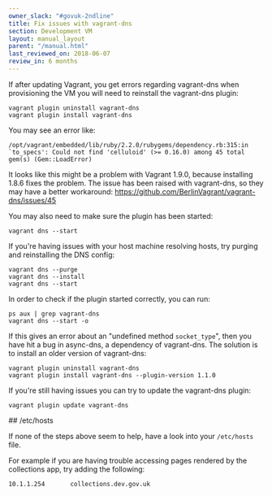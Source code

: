 ```yaml
---
owner_slack: "#govuk-2ndline"
title: Fix issues with vagrant-dns
section: Development VM
layout: manual_layout
parent: "/manual.html"
last_reviewed_on: 2018-06-07
review_in: 6 months
---
```


If after updating Vagrant, you get errors regarding vagrant-dns when
provisioning the VM you will need to reinstall the vagrant-dns plugin:

    vagrant plugin uninstall vagrant-dns
    vagrant plugin install vagrant-dns

You may see an error like:

```shell
/opt/vagrant/embedded/lib/ruby/2.2.0/rubygems/dependency.rb:315:in `to_specs': Could not find 'celluloid' (>= 0.16.0) among 45 total gem(s) (Gem::LoadError)
```

It looks like this might be a problem with Vagrant 1.9.0, because installing
1.8.6 fixes the problem. The issue has been raised with vagrant-dns, so
they may have a better workaround: https://github.com/BerlinVagrant/vagrant-dns/issues/45

You may also need to make sure the plugin has been started:

```shell
vagrant dns --start
```

If you're having issues with your host machine resolving hosts, try purging and
reinstalling the DNS config:

```shell
vagrant dns --purge
vagrant dns --install
vagrant dns --start
```

In order to check if the plugin started correctly, you can run:

```shell
ps aux | grep vagrant-dns
vagrant dns --start -o
```

If this gives an error about an "undefined method `socket_type`", then
you have hit a bug in async-dns, a dependency of vagrant-dns.  The
solution is to install an older version of vagrant-dns:

```shell
vagrant plugin uninstall vagrant-dns
vagrant plugin install vagrant-dns --plugin-version 1.1.0
```

If you're still having issues you can try to update the vagrant-dns plugin:

```shell
vagrant plugin update vagrant-dns
```

## /etc/hosts

If none of the steps above seem to help, have a look into your `/etc/hosts` file.

For example if you are having trouble accessing pages rendered by the collections app, try adding the following:

```
10.1.1.254       collections.dev.gov.uk
```
